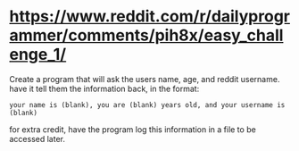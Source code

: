 # https://www.reddit.com/r/dailyprogrammer/comments/pih8x/easy_challenge_1/

Create a program that will ask the users name, age, and reddit username. have it tell them the information back, in the format:

`your name is (blank), you are (blank) years old, and your username is (blank)`

for extra credit, have the program log this information in a file to be accessed later.
